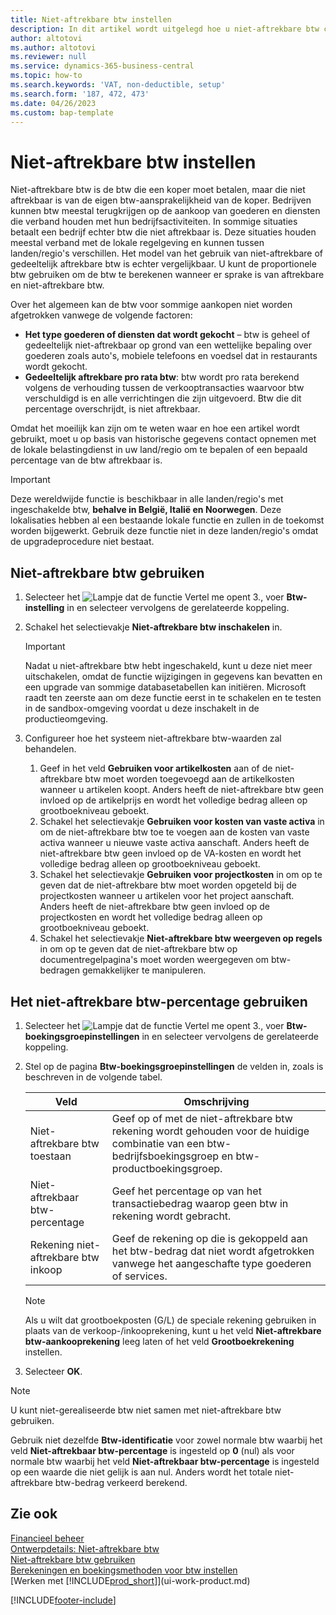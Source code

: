 ```yaml
---
title: Niet-aftrekbare btw instellen
description: In dit artikel wordt uitgelegd hoe u niet-aftrekbare btw configureert in Microsoft Dynamics 365 Business Central.
author: altotovi
ms.author: altotovi
ms.reviewer: null
ms.service: dynamics-365-business-central
ms.topic: how-to
ms.search.keywords: 'VAT, non-deductible, setup'
ms.search.form: '187, 472, 473'
ms.date: 04/26/2023
ms.custom: bap-template
---
```


# <a name="set-up-nondeductible-vat"></a>Niet-aftrekbare btw instellen

Niet-aftrekbare btw is de btw die een koper moet betalen, maar die niet aftrekbaar is van de eigen btw-aansprakelijkheid van de koper. Bedrijven kunnen btw meestal terugkrijgen op de aankoop van goederen en diensten die verband houden met hun bedrijfsactiviteiten. In sommige situaties betaalt een bedrijf echter btw die niet aftrekbaar is. Deze situaties houden meestal verband met de lokale regelgeving en kunnen tussen landen/regio's verschillen. Het model van het gebruik van niet-aftrekbare of gedeeltelijk aftrekbare btw is echter vergelijkbaar. U kunt de proportionele btw gebruiken om de btw te berekenen wanneer er sprake is van aftrekbare en niet-aftrekbare btw.

Over het algemeen kan de btw voor sommige aankopen niet worden afgetrokken vanwege de volgende factoren:

- **Het type goederen of diensten dat wordt gekocht** – btw is geheel of gedeeltelijk niet-aftrekbaar op grond van een wettelijke bepaling over goederen zoals auto's, mobiele telefoons en voedsel dat in restaurants wordt gekocht.
- **Gedeeltelijk aftrekbare pro rata btw**: btw wordt pro rata berekend volgens de verhouding tussen de verkooptransacties waarvoor btw verschuldigd is en alle verrichtingen die zijn uitgevoerd. Btw die dit percentage overschrijdt, is niet aftrekbaar.

Omdat het moeilijk kan zijn om te weten waar en hoe een artikel wordt gebruikt, moet u op basis van historische gegevens contact opnemen met de lokale belastingdienst in uw land/regio om te bepalen of een bepaald percentage van de btw aftrekbaar is. 

> [!IMPORTANT]
> Deze wereldwijde functie is beschikbaar in alle landen/regio's met ingeschakelde btw, **behalve in België, Italië en Noorwegen**. Deze lokalisaties hebben al een bestaande lokale functie en zullen in de toekomst worden bijgewerkt. Gebruik deze functie niet in deze landen/regio's omdat de upgradeprocedure niet bestaat.

## <a name="use-nondeductible-vat"></a>Niet-aftrekbare btw gebruiken

1. Selecteer het ![Lampje dat de functie Vertel me opent 3.](media/ui-search/search_small.png "Vertel me wat u wilt doen"), voer **Btw-instelling** in en selecteer vervolgens de gerelateerde koppeling.
2. Schakel het selectievakje **Niet-aftrekbare btw inschakelen** in.

    > [!IMPORTANT]
    > Nadat u niet-aftrekbare btw hebt ingeschakeld, kunt u deze niet meer uitschakelen, omdat de functie wijzigingen in gegevens kan bevatten en een upgrade van sommige databasetabellen kan initiëren. Microsoft raadt ten zeerste aan om deze functie eerst in te schakelen en te testen in de sandbox-omgeving voordat u deze inschakelt in de productieomgeving.

3. Configureer hoe het systeem niet-aftrekbare btw-waarden zal behandelen.

    1. Geef in het veld **Gebruiken voor artikelkosten** aan of de niet-aftrekbare btw moet worden toegevoegd aan de artikelkosten wanneer u artikelen koopt. Anders heeft de niet-aftrekbare btw geen invloed op de artikelprijs en wordt het volledige bedrag alleen op grootboekniveau geboekt.
    2. Schakel het selectievakje **Gebruiken voor kosten van vaste activa** in om de niet-aftrekbare btw toe te voegen aan de kosten van vaste activa wanneer u nieuwe vaste activa aanschaft. Anders heeft de niet-aftrekbare btw geen invloed op de VA-kosten en wordt het volledige bedrag alleen op grootboekniveau geboekt.
    3. Schakel het selectievakje **Gebruiken voor projectkosten** in om op te geven dat de niet-aftrekbare btw moet worden opgeteld bij de projectkosten wanneer u artikelen voor het project aanschaft. Anders heeft de niet-aftrekbare btw geen invloed op de projectkosten en wordt het volledige bedrag alleen op grootboekniveau geboekt.
    4. Schakel het selectievakje **Niet-aftrekbare btw weergeven op regels** in om op te geven dat de niet-aftrekbare btw op documentregelpagina's moet worden weergegeven om btw-bedragen gemakkelijker te manipuleren.

## <a name="use-the-nondeductible-vat-percentage"></a>Het niet-aftrekbare btw-percentage gebruiken

1. Selecteer het ![Lampje dat de functie Vertel me opent 3.](media/ui-search/search_small.png "Vertel me wat u wilt doen"), voer **Btw-boekingsgroepinstellingen** in en selecteer vervolgens de gerelateerde koppeling.
2. Stel op de pagina **Btw-boekingsgroepinstellingen** de velden in, zoals is beschreven in de volgende tabel.

    | Veld | Omschrijving |
    |-------|-------------|
    | Niet-aftrekbare btw toestaan | Geef op of met de niet-aftrekbare btw rekening wordt gehouden voor de huidige combinatie van een btw-bedrijfsboekingsgroep en btw-productboekingsgroep. |
    | Niet-aftrekbaar btw-percentage | Geef het percentage op van het transactiebedrag waarop geen btw in rekening wordt gebracht. |
    | Rekening niet-aftrekbare btw inkoop | Geef de rekening op die is gekoppeld aan het btw-bedrag dat niet wordt afgetrokken vanwege het aangeschafte type goederen of services. |

    > [!NOTE]
    > Als u wilt dat grootboekposten (G/L) de speciale rekening gebruiken in plaats van de verkoop-/inkooprekening, kunt u het veld **Niet-aftrekbare btw-aankooprekening** leeg laten of het veld **Grootboekrekening** instellen.

3. Selecteer **OK**.

> [!NOTE]
> U kunt niet-gerealiseerde btw niet samen met niet-aftrekbare btw gebruiken.
>
> Gebruik niet dezelfde **Btw-identificatie** voor zowel normale btw waarbij het veld **Niet-aftrekbaar btw-percentage** is ingesteld op **0** (nul) als voor normale btw waarbij het veld **Niet-aftrekbaar btw-percentage** is ingesteld op een waarde die niet gelijk is aan nul. Anders wordt het totale niet-aftrekbare btw-bedrag verkeerd berekend.

## <a name="see-also"></a>Zie ook

[Financieel beheer](finance.md)  
[Ontwerpdetails: Niet-aftrekbare btw](design-details-nondeductible-vat.md)  
[Niet-aftrekbare btw gebruiken](finance-how-use-non-deductible-vat.md)  
[Berekeningen en boekingsmethoden voor btw instellen](finance-setup-vat.md)  
[Werken met [!INCLUDE[prod_short](includes/prod_short.md)]](ui-work-product.md)  

[!INCLUDE[footer-include](includes/footer-banner.md)]
